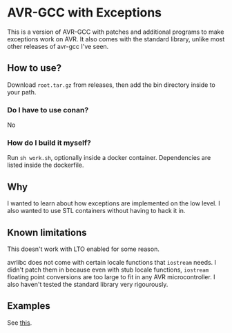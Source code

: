 # AVR-GCC with Exceptions

This is a version of AVR-GCC with patches and additional programs to make exceptions work on AVR. It also comes with
the standard library, unlike most other releases of avr-gcc I've seen.

## How to use?

Download `root.tar.gz` from releases, then add the bin directory inside to your path.

### Do I have to use conan?

No

### How do I build it myself?

Run `sh work.sh`, optionally inside a docker container. Dependencies are listed inside the dockerfile.

## Why

I wanted to learn about how exceptions are implemented on the low level.
I also wanted to use STL containers without having to hack it in.

## Known limitations

This doesn't work with LTO enabled for some reason.

avrlibc does not come with certain locale functions that `iostream` needs.
I didn't patch them in because even with stub locale functions, `iostream` floating
point conversions are too large to fit in any AVR microcontroller. I also haven't tested
the standard library very rigourously.

## Examples

See [this](https://github.com/DolphinGui/avrexcept/blob/main/test/test.cpp).
